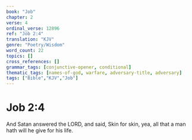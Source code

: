 ```yaml
---
book: "Job"
chapter: 2
verse: 4
ordinal_verse: 12896
ref: "Job 2:4"
translation: "KJV"
genre: "Poetry/Wisdom"
word_count: 22
topics: []
cross_references: []
grammar_tags: [conjunctive-opener, conditional]
thematic_tags: [names-of-god, warfare, adversary-title, adversary]
tags: ["Bible","KJV","Job"]
---
```


# Job 2:4

And Satan answered the LORD, and said, Skin for skin, yea, all that a man hath will he give for his life.

